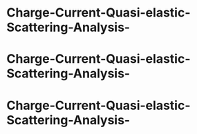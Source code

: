# Charge-Current-Quasi-elastic-Scattering-Analysis-
# Charge-Current-Quasi-elastic-Scattering-Analysis-
# Charge-Current-Quasi-elastic-Scattering-Analysis-
